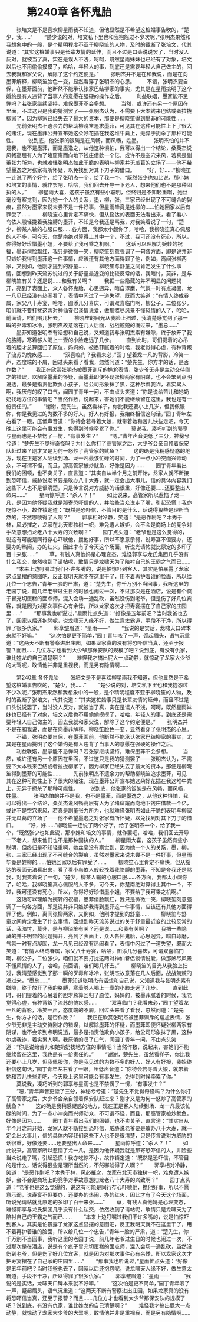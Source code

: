 # 　　第240章 各怀鬼胎
　　张培文是不是喜欢柳星雨我不知道，但他显然是不希望这桩婚事告吹的，“楚少，我……”
　　“楚少说的对，培文私下里也和我抱怨过不少次呢，”张明杰果然和我想象中的一般，是个精明程度不亚于柳晓笙的人物，及时的截断了张培文，代其说道：“其实这桩婚事只是长辈友情的延伸，而且不过是口头说说罢了，当时没人反对，就被当了真，实在是误人不浅，呵呵，既然星雨妹妹也已经有了对象，培文以后也不用偷偷摸摸了，哈哈，年轻人的事，到底还是需要年轻人自己做主的，回去我就和家父说，解除了这个约定便是。”
　　张明杰并不是在和我说，而是在向墨菲解释，柳晓笙脸色一变，显然看穿了张明杰的心思。
　　不错，张明杰要自保，在墨菲面前，他断然不能承认张家巴结柳家的事实，尤其是在星雨挑明了这个婚约是有人违背了当事人的意愿在强硬的操作之后。
　　利益联姻，墨家能不忌惮吗？若张家继续坚持，难保墨菲不会多想。
　　当然，或许还有另一个原因在里面，不过这只是我的猜测罢了——张明杰认为，不需要下大本钱来巴结或者拉拢柳家了，因为柳家已经失去了最大的资本，那便是柳晓笙得到墨菲的可能性……
　　先前张明杰不遗余力的帮助柳晓笙追求墨菲，可见其在这种可能性上下了很大的赌注，现在墨菲公开宣布她这朵好花插在我这堆牛粪上，无异于扼杀了那种可能性。
　　说到底，他张家的饭碗是在风畅，而风畅，姓墨。
　　张明杰怕的并不是我，也不是墨菲，而是墨逸之，从他这种惧怕，我可以得出一个结论，桑英杰说风畅高层有人为了堵窟窿而向地下钱庄借款一个亿，或许不是空穴来风，若真是副董张力所为，也就难怪张明杰如此干脆的表明与柳家并无瓜葛的立场了——他不希望墨逸之对张家有所怀疑，以免找到对其下刀子的借口。
　　“好，好……”柳晓笙一连说了两个好字，给了张明杰一个，给了我一个，“既然张少也如此说，那小妹和培文的事情，就作罢吧，哈哈，我们回去开导一下老人，想来他们也不是那种固执的人。”
　　柳星雨大喜，这孩子虽然有些小聪明，但终归是不知轻重啊，她丝毫没有察觉到，因为她一个人的关系，墨，柳，张，三家已经出现了不可缝合的裂痕，虽然对墨家来说未尝不是一件好事，但星雨毕竟是姓柳的……怕她回家以后有罪受了……
　　柳晓笙心里肯定不痛快，但从豁达的表面无法看出来，看了看小鸟依人般轻挽着我胳膊的墨菲，不知是夸我还是骂我，对我笑着说了一句，“楚少，柳某人输的心服口服……各方面，我都太小觑你了，哈哈，我柳晓笙真心佩服的人不多，可今天，你楚南绝对算得上其中一个，不过，我可还没有死心，所以，你得好好珍惜墨小姐，不要给了我可乘之机啊。”
　　这话可以理解为婉转的祝福，墨菲俏脸飘红，我只是微微一笑，柳晓笙刻意强调了一句各方面，即是说并非只嫉妒我得到墨菲这一件事情，应该还有其他方面得罪了他，例如，离间张柳两家，又例如，他刚才提到的舒童……
　　柳晓笙与舒童之间肯定发生了什么事情，回想到昨天流苏说过的关于舒童最近变的比较反常的话，我暗忖，莫非，是与柳晓笙有关？还是说……和我有关啊？
　　我把一些隐藏的并不明显的问题揭开，亮到了表面上，众人各怀鬼胎，心思迥异，暗自琢磨，气氛一时有点凝固，龙一凡见已经没有热闹看了，表情中闪过了一道失望，既而大笑道：“有情人终成眷属，家父八十寿宴，哈哈，图添几分喜庆，可谓双喜临门啊，柳公子，二位张少，咱们就不要打扰这两对神仙眷侣谈情说爱，做那煞尽风景不懂风情的人了，哈哈，前面请，咱们喝几杯去。”
　　柳晓笙的目光从我脸上扫过，我清楚感觉到了那一瞬的歹毒和冰冷，张明杰故意落在几人后面，战战兢兢的凑过来，“墨总……”
　　墨菲知道张明杰有话想和自己说，又知道我与张明杰素有嫌隙，终于放开了我的胳膊，寒着够人喝上一壶的小脸走远了几步。
　　直到此时，哥们提着的心吊着的胆才总算回归了原位，妈妈的，被墨菲腻着的时候，我老觉得心虚，有种背叛了流苏的愧疚感……
　　“双喜临门？我看未必，”园丁望着龙一凡的背影，冷笑一声，态度端的不屑，回过头来看了看我，忽然问道：“楚先生，你方才的话，是否作数？”
　　我正在欣赏张明杰被墨菲训斥的尴尬表情，张少爷无非是主动交待刚才的错误，以解除墨菲的怀疑，而墨菲即便怀疑张柳两家有阴谋，也不会笨到点明说透，最多是指责他欺负小孩子，给公司形象抹了黑，这种尔虞我诈，着实累人啊，我厌倦的叹了口气，闻园丁青年一问，不由点头笑道：“你是说给苦儿和她奶奶找地方住的事情吧？当然作数，说起来，害她们不能继续留在这里，我也是有一份责任的。”
　　“谢谢，楚先生，虽然看样子，你比我还要小上几岁，但我佩服你，你是我见过的为数不多的好人，好人有好报，我始终相信这句话，”园丁青年左右看了一眼，压低声音道：“你待会若寻着大娘，就带着她和苦儿快些走吧，今天晚上这里可能会有事发生，免得到时候牵累了你。”
　　莫说我，凑巧听到的郭享与星雨也是不禁愣了一愣，“有事发生？”
　　“嗯，”青年声音更低了三分，神秘兮兮道：“楚先生不觉得奇怪吗？为什么你打了高管家之后，大少爷会亲自领着保安队赶过来？刚才又是为何一怒炒了高管家的鱿鱼？”
　　这的确是我稍感疑惑的地方，现在正是客人陆续到场、龙一凡最该忙碌的时间，为了一点小冲突而兴师动众，不可谓不怪，而且，那高管家被炒鱿鱼，好像是因为……
　　园丁青年看出我们的困顿，也不卖关子，直言道：“其实自从半个月之前开始，龙家人就不断接到恐吓信，威胁说老爷要是敢办八十大寿，就一定会出大事儿，信的具体内容我们这些下人也不是很清楚，只是传言说对方威胁的话很重，好像还要……还要整出人命来……”
　　星雨惊呼道：“杀人？！”
　　如此说来，高管家所以惹恼了龙一凡，是因为他怀疑我就是那寄恐吓信的人，并险些当众说走了嘴，引起恐慌！我亦吃惊不小，故作镇定道：“既然是恐吓信，不管目的是什么，话说得狠些是理所当然的，不然哪唬得了人啊？”
　　郭享相对冷静，笑道：“是恶作剧吧？木秀于林，风必摧之，龙家在北天市独树一帜，难免遭人嫉妒，会不会是商场上的竞争对手故意想扫龙老八十大寿的兴致啊？”
　　园丁点头道：“老爷也是这么觉得的，说这有可能是同行存心吓唬他，搅他好事，所以不愿意示弱，说寿宴不但要办，还要办的热闹，办的红火，因此才有了今天这个场面，听说光请帖就比原定的多印了百十来张……”
　　草，有钱人真他妈是心理变态，难怪郭享与龙氏集团几乎没有什么私交，依然收到了请帖呢，敢情只是龙啸天为了陪衬自己的王霸之气而已……
　　“本来上边叮嘱过我们不许多嘴的，说是怕惊吓到客人，其实是怕暴露了龙家这点显摆的意图吧，反正我明天就不在这里干了，用不着再护着谁的脸面，所以给几位一个忠告，”青年一脸的严肃，道：“楚先生，你千万别不当回事，我听这里的老园丁说，前几年老爷过生日的时候也闹过一次，不过那次是在酒店，说是有个疯子冒充切蛋糕的面点师，混入会场一通乱砍，虽然没伤到老爷，但是伤了好几位宾客，就是因为对那次事件心有余悸，所以龙家这次才把寿宴摆在了自己家的庄园里……”
　　“那事我也听说过，”星雨忙点头道：“好像是五年前吧？当时我爸也去了，回家以后还抱怨呢，说龙啸天人缘不好，做生意太霸道，手段不干净，所以得罪了很多仇家。”
　　郭享皱眉道：“星雨——”
　　“我说的是实话，龙啸天口碑本来就不好嘛。”
　　“这次怕是更不简单，”园丁青年咳了一声，蹙起眉头，语气沉重道：“这两天不断有警察进出庄园，如果龙家真的没有将恐吓信当真，还至于报警？而且……几位方才也看到大少爷那保安队的规模了吧？说到底，有没有仇家，谁比姓龙的自己清楚啊？”
　　难怪我才搞出屁大一点动静，就惊动了龙家大少爷的大驾呢，敢情他并非是重视我，而是另有隐情啊……

　　第240章 各怀鬼胎
　　张培文是不是喜欢柳星雨我不知道，但他显然是不希望这桩婚事告吹的，“楚少，我……”
　　“楚少说的对，培文私下里也和我抱怨过不少次呢，”张明杰果然和我想象中的一般，是个精明程度不亚于柳晓笙的人物，及时的截断了张培文，代其说道：“其实这桩婚事只是长辈友情的延伸，而且不过是口头说说罢了，当时没人反对，就被当了真，实在是误人不浅，呵呵，既然星雨妹妹也已经有了对象，培文以后也不用偷偷摸摸了，哈哈，年轻人的事，到底还是需要年轻人自己做主的，回去我就和家父说，解除了这个约定便是。”
　　张明杰并不是在和我说，而是在向墨菲解释，柳晓笙脸色一变，显然看穿了张明杰的心思。
　　不错，张明杰要自保，在墨菲面前，他断然不能承认张家巴结柳家的事实，尤其是在星雨挑明了这个婚约是有人违背了当事人的意愿在强硬的操作之后。
　　利益联姻，墨家能不忌惮吗？若张家继续坚持，难保墨菲不会多想。
　　当然，或许还有另一个原因在里面，不过这只是我的猜测罢了——张明杰认为，不需要下大本钱来巴结或者拉拢柳家了，因为柳家已经失去了最大的资本，那便是柳晓笙得到墨菲的可能性……
　　先前张明杰不遗余力的帮助柳晓笙追求墨菲，可见其在这种可能性上下了很大的赌注，现在墨菲公开宣布她这朵好花插在我这堆牛粪上，无异于扼杀了那种可能性。
　　说到底，他张家的饭碗是在风畅，而风畅，姓墨。
　　张明杰怕的并不是我，也不是墨菲，而是墨逸之，从他这种惧怕，我可以得出一个结论，桑英杰说风畅高层有人为了堵窟窿而向地下钱庄借款一个亿，或许不是空穴来风，若真是副董张力所为，也就难怪张明杰如此干脆的表明与柳家并无瓜葛的立场了——他不希望墨逸之对张家有所怀疑，以免找到对其下刀子的借口。
　　“好，好……”柳晓笙一连说了两个好字，给了张明杰一个，给了我一个，“既然张少也如此说，那小妹和培文的事情，就作罢吧，哈哈，我们回去开导一下老人，想来他们也不是那种固执的人。”
　　柳星雨大喜，这孩子虽然有些小聪明，但终归是不知轻重啊，她丝毫没有察觉到，因为她一个人的关系，墨，柳，张，三家已经出现了不可缝合的裂痕，虽然对墨家来说未尝不是一件好事，但星雨毕竟是姓柳的……怕她回家以后有罪受了……
　　柳晓笙心里肯定不痛快，但从豁达的表面无法看出来，看了看小鸟依人般轻挽着我胳膊的墨菲，不知是夸我还是骂我，对我笑着说了一句，“楚少，柳某人输的心服口服……各方面，我都太小觑你了，哈哈，我柳晓笙真心佩服的人不多，可今天，你楚南绝对算得上其中一个，不过，我可还没有死心，所以，你得好好珍惜墨小姐，不要给了我可乘之机啊。”
　　这话可以理解为婉转的祝福，墨菲俏脸飘红，我只是微微一笑，柳晓笙刻意强调了一句各方面，即是说并非只嫉妒我得到墨菲这一件事情，应该还有其他方面得罪了他，例如，离间张柳两家，又例如，他刚才提到的舒童……
　　柳晓笙与舒童之间肯定发生了什么事情，回想到昨天流苏说过的关于舒童最近变的比较反常的话，我暗忖，莫非，是与柳晓笙有关？还是说……和我有关啊？
　　我把一些隐藏的并不明显的问题揭开，亮到了表面上，众人各怀鬼胎，心思迥异，暗自琢磨，气氛一时有点凝固，龙一凡见已经没有热闹看了，表情中闪过了一道失望，既而大笑道：“有情人终成眷属，家父八十寿宴，哈哈，图添几分喜庆，可谓双喜临门啊，柳公子，二位张少，咱们就不要打扰这两对神仙眷侣谈情说爱，做那煞尽风景不懂风情的人了，哈哈，前面请，咱们喝几杯去。”
　　柳晓笙的目光从我脸上扫过，我清楚感觉到了那一瞬的歹毒和冰冷，张明杰故意落在几人后面，战战兢兢的凑过来，“墨总……”
　　墨菲知道张明杰有话想和自己说，又知道我与张明杰素有嫌隙，终于放开了我的胳膊，寒着够人喝上一壶的小脸走远了几步。
　　直到此时，哥们提着的心吊着的胆才总算回归了原位，妈妈的，被墨菲腻着的时候，我老觉得心虚，有种背叛了流苏的愧疚感……
　　“双喜临门？我看未必，”园丁望着龙一凡的背影，冷笑一声，态度端的不屑，回过头来看了看我，忽然问道：“楚先生，你方才的话，是否作数？”
　　我正在欣赏张明杰被墨菲训斥的尴尬表情，张少爷无非是主动交待刚才的错误，以解除墨菲的怀疑，而墨菲即便怀疑张柳两家有阴谋，也不会笨到点明说透，最多是指责他欺负小孩子，给公司形象抹了黑，这种尔虞我诈，着实累人啊，我厌倦的叹了口气，闻园丁青年一问，不由点头笑道：“你是说给苦儿和她奶奶找地方住的事情吧？当然作数，说起来，害她们不能继续留在这里，我也是有一份责任的。”
　　“谢谢，楚先生，虽然看样子，你比我还要小上几岁，但我佩服你，你是我见过的为数不多的好人，好人有好报，我始终相信这句话，”园丁青年左右看了一眼，压低声音道：“你待会若寻着大娘，就带着她和苦儿快些走吧，今天晚上这里可能会有事发生，免得到时候牵累了你。”
　　莫说我，凑巧听到的郭享与星雨也是不禁愣了一愣，“有事发生？”
　　“嗯，”青年声音更低了三分，神秘兮兮道：“楚先生不觉得奇怪吗？为什么你打了高管家之后，大少爷会亲自领着保安队赶过来？刚才又是为何一怒炒了高管家的鱿鱼？”
　　这的确是我稍感疑惑的地方，现在正是客人陆续到场、龙一凡最该忙碌的时间，为了一点小冲突而兴师动众，不可谓不怪，而且，那高管家被炒鱿鱼，好像是因为……
　　园丁青年看出我们的困顿，也不卖关子，直言道：“其实自从半个月之前开始，龙家人就不断接到恐吓信，威胁说老爷要是敢办八十大寿，就一定会出大事儿，信的具体内容我们这些下人也不是很清楚，只是传言说对方威胁的话很重，好像还要……还要整出人命来……”
　　星雨惊呼道：“杀人？！”
　　如此说来，高管家所以惹恼了龙一凡，是因为他怀疑我就是那寄恐吓信的人，并险些当众说走了嘴，引起恐慌！我亦吃惊不小，故作镇定道：“既然是恐吓信，不管目的是什么，话说得狠些是理所当然的，不然哪唬得了人啊？”
　　郭享相对冷静，笑道：“是恶作剧吧？木秀于林，风必摧之，龙家在北天市独树一帜，难免遭人嫉妒，会不会是商场上的竞争对手故意想扫龙老八十大寿的兴致啊？”
　　园丁点头道：“老爷也是这么觉得的，说这有可能是同行存心吓唬他，搅他好事，所以不愿意示弱，说寿宴不但要办，还要办的热闹，办的红火，因此才有了今天这个场面，听说光请帖就比原定的多印了百十来张……”
　　草，有钱人真他妈是心理变态，难怪郭享与龙氏集团几乎没有什么私交，依然收到了请帖呢，敢情只是龙啸天为了陪衬自己的王霸之气而已……
　　“本来上边叮嘱过我们不许多嘴的，说是怕惊吓到客人，其实是怕暴露了龙家这点显摆的意图吧，反正我明天就不在这里干了，用不着再护着谁的脸面，所以给几位一个忠告，”青年一脸的严肃，道：“楚先生，你千万别不当回事，我听这里的老园丁说，前几年老爷过生日的时候也闹过一次，不过那次是在酒店，说是有个疯子冒充切蛋糕的面点师，混入会场一通乱砍，虽然没伤到老爷，但是伤了好几位宾客，就是因为对那次事件心有余悸，所以龙家这次才把寿宴摆在了自己家的庄园里……”
　　“那事我也听说过，”星雨忙点头道：“好像是五年前吧？当时我爸也去了，回家以后还抱怨呢，说龙啸天人缘不好，做生意太霸道，手段不干净，所以得罪了很多仇家。”
　　郭享皱眉道：“星雨——”
　　“我说的是实话，龙啸天口碑本来就不好嘛。”
　　“这次怕是更不简单，”园丁青年咳了一声，蹙起眉头，语气沉重道：“这两天不断有警察进出庄园，如果龙家真的没有将恐吓信当真，还至于报警？而且……几位方才也看到大少爷那保安队的规模了吧？说到底，有没有仇家，谁比姓龙的自己清楚啊？”
　　难怪我才搞出屁大一点动静，就惊动了龙家大少爷的大驾呢，敢情他并非是重视我，而是另有隐情啊……
